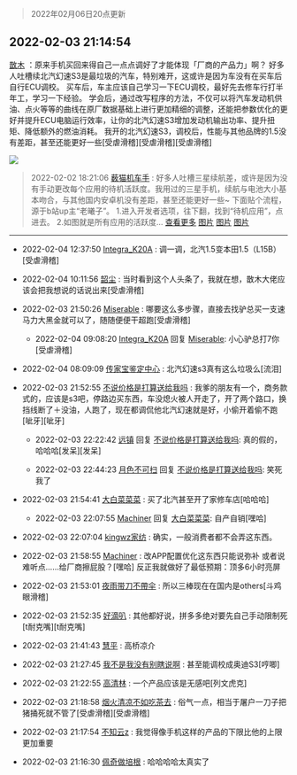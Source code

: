 > 2022年02月06日20点更新
<link rel="stylesheet" href="https://cdn.jsdelivr.net/gh/taotie6/sampleJSON@main/css/photo_show.css">
<meta name="referrer" content="no-referrer" />


 ## 2022-02-03 21:14:54 

 [㪚木](https://www.coolapk.com/feed/33288796?shareKey=ZDJlMmNiNzIxYzkzNjFmYzE4N2Q~) ：原来手机买回来得自己一点点调好了才能体现「厂商的产品力」啊？
好多人吐槽续北汽幻速S3是最垃圾的汽车，特别难开，这或许是因为车没有在买车后自行ECU调校。
买车后，车主应该自己学习一下ECU调校，最好先去修车行打半年工，学习一下经验。
学会后，通过改写程序的方法<!--break-->，不仅可以将汽车发动机供油、点火等等的曲线在原厂数据基础上进行更加精细的调整，还能把参数优化的更好并提升ECU电脑运行效率，让你的北汽幻速S3增加发动机输出功率、提升扭矩、降低额外的燃油消耗。
我开的北汽幻速S3，调校后，性能与其他品牌的1.5没有差距，甚至还能更好一些[受虐滑稽][受虐滑稽][受虐滑稽] 

<div class="album">
<img class="img-item" src="http://image.coolapk.com/feed/2018/1217/07/1081091_1545003920_5732@216x196.gif" />
</div>

> 2022-02-02 18:21:06 
> [薮猫机车手](https://www.coolapk.com/feed/33265853?shareKey=NDVjM2FjOGFkNzNmNjFmYzE4N2Q~) : 好多人吐槽三星续航差，或许是因为没有手动更改每个应用的待机活跃度。我用过的三星手机，续航与电池大小基本吻合，与其他国内安卓机没有差距，甚至还能更好一些~ 下面贴个流程，源于b站up主“老曦子”。 1.进入开发者选项，往下翻，找到“待机应用”，点进去。 2.如图就是所有应用的活跃度... <a href="">查看更多</a> 
[图片](http://image.coolapk.com/feed/2022/0202/18/4158947_a8eba01b_7265_1958_876@1080x2400.jpeg)
[图片](http://image.coolapk.com/feed/2022/0202/18/4158947_ca5c0817_7265_1968_387@1080x2400.jpeg)
[图片](http://image.coolapk.com/feed/2022/0202/18/4158947_ba7a84a6_7265_1972_161@1080x2400.jpeg)

 ------- 

- 2022-02-04 12:37:50 [Integra_K20A](uid=3352173) : 调一调，北汽1.5变本田1.5（L15B）[受虐滑稽] 

- 2022-02-04 10:11:56 [韶尘](uid=1296954) : 当时看到这个人头条了，我就在想，㪚木大佬应该会把我想说的话说出来[受虐滑稽] 

- 2022-02-03 21:50:26 [Miserable](uid=717620) : 哪要这么多步骤，直接去找驴总买一支速马力大黑金就可以了，随随便便干超跑[受虐滑稽] 

    - 2022-02-04 09:08:20 [Integra_K20A](uid=3352173) 回复 [Miserable](uid=717620): 小心驴总打7你[受虐滑稽] 

- 2022-02-04 08:09:09 [传家宝鉴定中心](uid=1537223) : 北汽幻速s3真有这么垃圾么[流泪] 

- 2022-02-03 21:52:55 [不说价格是打算送给我吗](uid=3415876) : 我爹的朋友有一个，商务款式的，应该是s3吧，停路边买东西，车没熄火被人开走了，开了两个路口，换挡线断了＋没油，人跑了，现在都调侃他北汽幻速就是好，小偷开着偷不跑[呲牙][呲牙] 

    - 2022-02-03 22:22:42 [远镇](uid=1471248) 回复 [不说价格是打算送给我吗](uid=3415876): 真的假的，哈哈哈[发呆][发呆] 

    - 2022-02-03 22:44:23 [月色不可扫](uid=3639201) 回复 [不说价格是打算送给我吗](uid=3415876): 笑死我了 

- 2022-02-03 21:54:41 [大白菜菜菜](uid=2081020) : 买了北汽甚至开了家修车店[哈哈哈] 

    - 2022-02-03 22:07:55 [Machiner](uid=3114536) 回复 [大白菜菜菜](uid=2081020): 自产自销[嘿哈] 

- 2022-02-03 22:07:04 [kingwz家纺](uid=960037) : 确实，一般消费者都不会弄这东西。 

- 2022-02-03 21:58:55 [Machiner](uid=3114536) : 改APP配置优化这东西只能说弥补
或者说难听点……给厂商擦屁股？[嘿哈]
反正我就做好了最低预期：顶多6小时亮屏 

- 2022-02-03 21:53:01 [夜雨带刀不帶伞](uid=1719173) : 所以三棒现在在国内是others[斗鸡眼滑稽] 

- 2022-02-03 21:52:35 [好滴叭](uid=5526219) : 其他都好说，拼多多绝对要先自己手动限制死[t耐克嘴][t耐克嘴] 

- 2022-02-03 21:41:43 [慧平](uid=1466942) : 高桥凉介 

- 2022-02-03 21:27:45 [我不是我没有别瞎说啊](uid=2231912) : 甚至能调校成奥迪S3[哼唧] 

- 2022-02-03 21:22:55 [高清林](uid=8114305) : 一个产品应该是无感吧[列文虎克] 

- 2022-02-03 21:18:58 [烟火清凉不如吃茶去](uid=4279524) : 俗气一点，相当于屠户一刀子把猪捅死就不管了[受虐滑稽][受虐滑稽] 

- 2022-02-03 21:17:54 [不知云z](uid=5657858) : 我觉得像手机这样的产品的下限比他的上限更加重要 

- 2022-02-03 21:16:30 [佩奇做培根](uid=3755520) : 哈哈哈哈太真实了 

